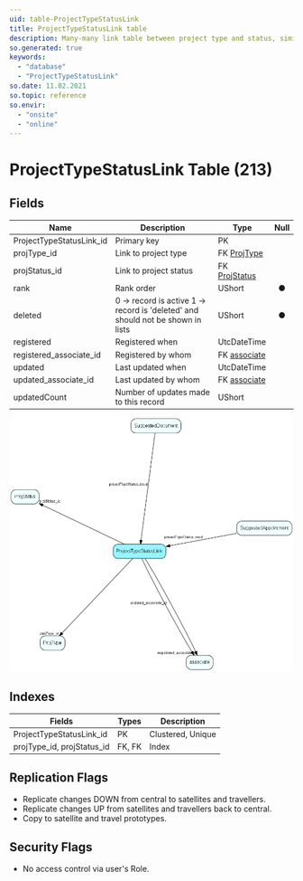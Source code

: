 ```yaml
---
uid: table-ProjectTypeStatusLink
title: ProjectTypeStatusLink table
description: Many-many link table between project type and status, similar to sale type-stage link; and an anchor point for guide items
so.generated: true
keywords:
  - "database"
  - "ProjectTypeStatusLink"
so.date: 11.02.2021
so.topic: reference
so.envir:
  - "onsite"
  - "online"
---
```


# ProjectTypeStatusLink Table (213)

## Fields

| Name | Description | Type | Null |
|------|-------------|------|:----:|
|ProjectTypeStatusLink\_id|Primary key|PK| |
|projType\_id|Link to project type|FK [ProjType](projtype.md)| |
|projStatus\_id|Link to project status|FK [ProjStatus](projstatus.md)| |
|rank|Rank order |UShort|&#x25CF;|
|deleted|0 -&gt; record is active 1 -&gt; record is &apos;deleted&apos; and should not be shown in lists|UShort|&#x25CF;|
|registered|Registered when|UtcDateTime| |
|registered\_associate\_id|Registered by whom|FK [associate](associate.md)| |
|updated|Last updated when|UtcDateTime| |
|updated\_associate\_id|Last updated by whom|FK [associate](associate.md)| |
|updatedCount|Number of updates made to this record|UShort| |


![ProjectTypeStatusLink table relationship diagram](./media/ProjectTypeStatusLink.png)

## Indexes

| Fields | Types | Description |
|--------|-------|-------------|
|ProjectTypeStatusLink\_id |PK |Clustered, Unique |
|projType\_id, projStatus\_id |FK, FK |Index |

## Replication Flags

* Replicate changes DOWN from central to satellites and travellers.
* Replicate changes UP from satellites and travellers back to central.
* Copy to satellite and travel prototypes.

## Security Flags

* No access control via user's Role.

